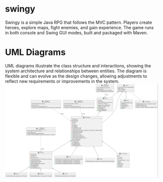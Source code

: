 # swingy
Swingy is a simple Java RPG that follows the MVC pattern. Players create heroes, explore maps, fight enemies, and gain experience. The game runs in both console and Swing GUI modes, built and packaged with Maven.

# UML Diagrams

UML diagrams illustrate the class structure and interactions, showing the system architecture and relationships between entities. The diagram is flexible and can evolve as the design changes, allowing adjustments to reflect new requirements or improvements in the system.
![UML Diagram](diagramUML.png)